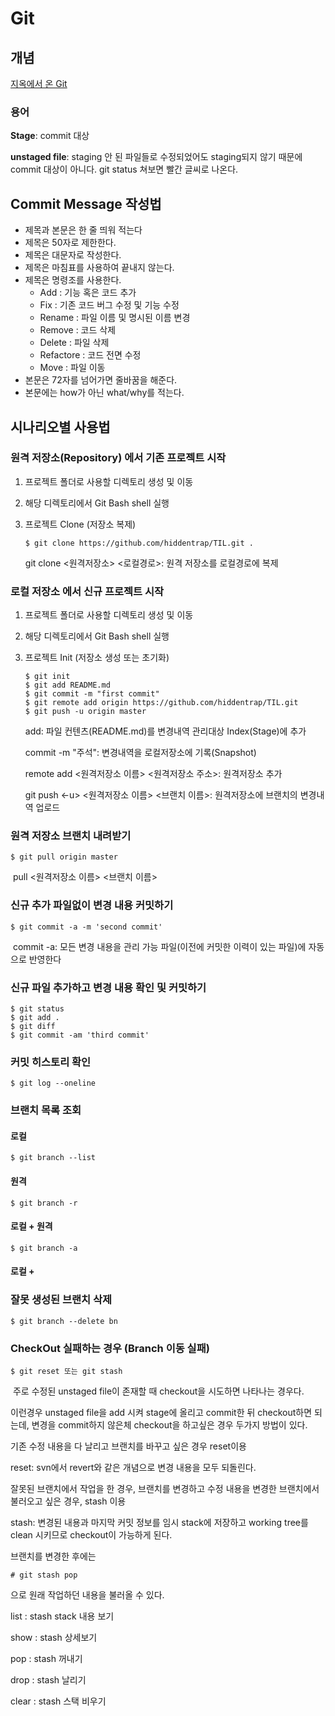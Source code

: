 # Git

## 개념

[지옥에서 온 Git](https://opentutorials.org/course/2708/15606)

### 용어

**Stage**: commit 대상

**unstaged file**: staging 안 된 파일들로 수정되었어도 staging되지 않기 때문에 commit 대상이 아니다. git status 쳐보면 빨간 글씨로 나온다.

## Commit Message 작성법

- 제목과 본문은 한 줄 띄워 적는다
- 제목은 50자로 제한한다.
- 제목은 대문자로 작성한다.
- 제목은 마침표를 사용하여 끝내지 않는다.
- 제목은 명령조를 사용한다.
  - Add : 기능 혹은 코드 추가
  - Fix : 기존 코드 버그 수정 및 기능 수정
  - Rename : 파일 이름 및 명시된 이름 변경
  - Remove : 코드 삭제
  - Delete : 파일 삭제
  - Refactore : 코드 전면 수정
  - Move : 파일 이동
- 본문은 72자를 넘어가면 줄바꿈을 해준다.
- 본문에는 how가 아닌 what/why를 적는다.

## 시나리오별 사용법

### 원격 저장소(Repository) 에서 기존 프로젝트 시작

1. 프로젝트 폴더로 사용할 디렉토리 생성 및 이동

2. 해당 디렉토리에서 Git Bash shell 실행

3. 프로젝트 Clone (저장소 복제)

   ```
   $ git clone https://github.com/hiddentrap/TIL.git .
   ```
   
   git clone <원격저장소> <로컬경로>: 원격 저장소를 로컬경로에 복제

### 로컬 저장소 에서 신규 프로젝트 시작

1. 프로젝트 폴더로 사용할 디렉토리 생성 및 이동

2. 해당 디렉토리에서 Git Bash shell 실행

3. 프로젝트 Init (저장소 생성 또는 초기화)

   ```
   $ git init
   $ git add README.md
   $ git commit -m "first commit"
   $ git remote add origin https://github.com/hiddentrap/TIL.git
   $ git push -u origin master
   ```
   
   add: 파일 컨텐츠(README.md)를 변경내역 관리대상 Index(Stage)에 추가
   
   commit -m "주석": 변경내역을 로컬저장소에 기록(Snapshot)
   
   remote add <원격저장소 이름> <원격저장소 주소>: 원격저장소 추가
   
   git push <-u> <원격저장소 이름> <브랜치 이름>: 원격저장소에 브랜치의 변경내역 업로드

### 원격 저장소 브랜치 내려받기

```
$ git pull origin master
```

​	pull <원격저장소 이름> <브랜치 이름>

### 신규 추가 파일없이 변경 내용 커밋하기

```
$ git commit -a -m 'second commit'
```

​	commit -a: 모든 변경 내용을 관리 가능 파일(이전에 커밋한 이력이 있는 파일)에 자동으로 반영한다

### 신규 파일 추가하고 변경 내용 확인 및 커밋하기

```
$ git status
$ git add .
$ git diff
$ git commit -am 'third commit'
```

### 커밋 히스토리 확인

```
$ git log --oneline
```

### 브랜치 목록 조회

#### 로컬

```
$ git branch --list
```

#### 원격

```
$ git branch -r
```

#### 로컬 + 원격

```
$ git branch -a
```

#### 로컬 + 

### 잘못 생성된 브랜치 삭제

```
$ git branch --delete bn
```

### CheckOut 실패하는 경우 (Branch 이동 실패)

```
$ git reset 또는 git stash
```

​	주로 수정된 unstaged file이 존재할 때 checkout을 시도하면 나타나는 경우다.

이런경우 unstaged file을 add 시켜 stage에 올리고 commit한 뒤 checkout하면 되는데, 변경을 commit하지 않은체 checkout을 하고싶은 경우 두가지 방법이 있다.

기존 수정 내용을 다 날리고 브랜치를 바꾸고 싶은 경우 reset이용

reset: svn에서 revert와 같은 개념으로 변경 내용을 모두 되돌린다.

잘못된 브랜치에서 작업을 한 경우, 브랜치를 변경하고 수정 내용을 변경한 브랜치에서 불러오고 싶은 경우, stash 이용

stash: 변경된 내용과 마지막 커밋 정보를 임시 stack에 저장하고 working tree를 clean 시키므로 checkout이 가능하게 된다. 

브랜치를 변경한 후에는

```
# git stash pop
```

으로 원래 작업하던 내용을 불러올 수 있다.

list : stash stack 내용 보기

show : stash 상세보기

pop : stash 꺼내기

drop : stash 날리기

clear : stash 스택 비우기

